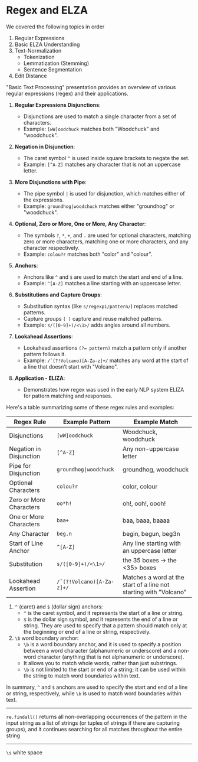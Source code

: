 # Regex and ELZA

We covered the following topics in order
1. Regular Expressions
2. Basic ELZA Understanding
3. Text-Normalization
   - Tokenization
   - Lemmatization (Stemming)
   - Sentence Segmentation
4. Edit Distance

"Basic Text Processing" presentation provides an overview of various regular expressions (regex) and their applications.

1. **Regular Expressions Disjunctions**: 
   - Disjunctions are used to match a single character from a set of characters.
   - Example: `[wW]oodchuck` matches both "Woodchuck" and "woodchuck".

2. **Negation in Disjunction**: 
   - The caret symbol `^` is used inside square brackets to negate the set.
   - Example: `[^A-Z]` matches any character that is not an uppercase letter.

3. **More Disjunctions with Pipe**: 
   - The pipe symbol `|` is used for disjunction, which matches either of the expressions.
   - Example: `groundhog|woodchuck` matches either "groundhog" or "woodchuck".

4. **Optional, Zero or More, One or More, Any Character**: 
   - The symbols `?`, `*`, `+`, and `.` are used for optional characters, matching zero or more characters, matching one or more characters, and any character respectively.
   - Example: `colou?r` matches both "color" and "colour".

5. **Anchors**: 
   - Anchors like `^` and `$` are used to match the start and end of a line.
   - Example: `^[A-Z]` matches a line starting with an uppercase letter.

6. **Substitutions and Capture Groups**: 
   - Substitution syntax (like `s/regexp1/pattern/`) replaces matched patterns.
   - Capture groups `( )` capture and reuse matched patterns.
   - Example: `s/([0-9]+)/<\1>/` adds angles around all numbers.

7. **Lookahead Assertions**: 
   - Lookahead assertions `(?= pattern)` match a pattern only if another pattern follows it.
   - Example: `/ˆ(?!Volcano)[A-Za-z]+/` matches any word at the start of a line that doesn’t start with "Volcano".

8. **Application - ELIZA**: 
   - Demonstrates how regex was used in the early NLP system ELIZA for pattern matching and responses.

Here's a table summarizing some of these regex rules and examples:

| Regex Rule              | Example Pattern       | Example Match         |
|-------------------------|-----------------------|-----------------------|
| Disjunctions            | `[wW]oodchuck`        | Woodchuck, woodchuck  |
| Negation in Disjunction | `[^A-Z]`              | Any non-uppercase letter |
| Pipe for Disjunction    | `groundhog\|woodchuck`| groundhog, woodchuck  |
| Optional Characters     | `colou?r`             | color, colour         |
| Zero or More Characters | `oo*h!`               | oh!, ooh!, oooh!      |
| One or More Characters  | `baa+`                | baa, baaa, baaaa      |
| Any Character           | `beg.n`               | begin, begun, beg3n   |
| Start of Line Anchor    | `^[A-Z]`              | Any line starting with an uppercase letter |
| Substitution            | `s/([0-9]+)/<\1>/`    | the 35 boxes → the <35> boxes |
| Lookahead Assertion     | `/ˆ(?!Volcano)[A-Za-z]+/` | Matches a word at the start of a line not starting with "Volcano" |


1. `^` (caret) and `$` (dollar sign) anchors:
    - `^` is the caret symbol, and it represents the start of a line or string.
    - `$` is the dollar sign symbol, and it represents the end of a line or string.
    They are used to specify that a pattern should match only at the beginning or end of a line or string, respectively.
2. `\b` word boundary anchor:
    - `\b` is a word boundary anchor, and it is used to specify a position between a word character (alphanumeric or underscore) and a non-word character (anything that is not alphanumeric or underscore).
    - It allows you to match whole words, rather than just substrings.
    - `\b` is not limited to the start or end of a string; it can be used within the string to match word boundaries within text.


In summary, `^` and `$` anchors are used to specify the start and end of a line or string, respectively, while `\b` is used to match word boundaries within text.

----

`re.findall()` returns all non-overlapping occurrences of the pattern 
in the input string as a list of strings (or tuples of strings if there are 
capturing groups), and it continues searching for all matches throughout the entire string

----

`\s` white space
